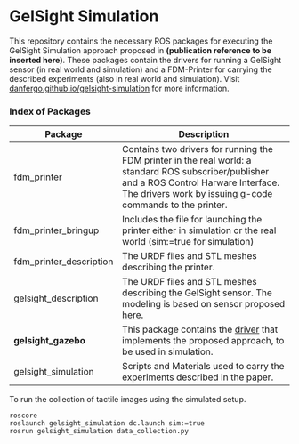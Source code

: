 # GelSight Simulation

This repository contains the necessary ROS packages for executing the GelSight Simulation approach proposed in **(publication reference to be inserted here)**. These packages contain the drivers for running a GelSight sensor (in real world and simulation) and a FDM-Printer for carrying the described experiments (also in real world and simulation). Visit [danfergo.github.io/gelsight-simulation](https://danfergo.github.io/gelsight-simulation/) for more information.

### Index of Packages

| Package       | Description   |
| ------------- | ------------------|
| fdm_printer   | Contains two drivers for running the FDM printer in the real world: a standard ROS subscriber/publisher and a ROS Control Harware Interface. The drivers work by issuing g-code commands to the printer. | 
| fdm_printer_bringup     | Includes the file for launching the printer either in simulation or the real world (sim:=true for simulation)   | 
| fdm_printer_description | The URDF files and STL meshes describing the printer. |
| gelsight_description | The URDF files and STL meshes describing the GelSight sensor. The modeling is based on sensor proposed [here](https://ieeexplore.ieee.org/document/6943123). |
| **gelsight_gazebo** | This package contains the [driver](gelsight_gazebo/src/gelsight_driver.py) that implements the proposed approach, to be used in simulation. |
| gelsight_simulation | Scripts and Materials used to carry the experiments described in the paper. 

To run the collection of tactile images using the simulated setup.
```
roscore
roslaunch gelsight_simulation dc.launch sim:=true
rosrun gelsight_simulation data_collection.py
```